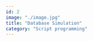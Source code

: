 ```yaml
---
id: 2
image: "./image.jpg"
title: "Database Simulation"
category: "Script programming"
---
```

